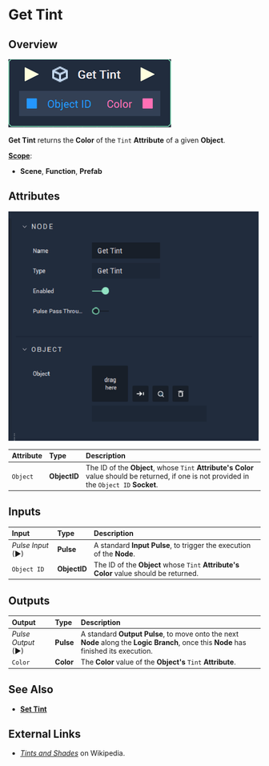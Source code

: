 # Get Tint

## Overview

![The Get Tint Node.](../../../.gitbook/assets/node-get-tint.png)

**Get Tint** returns the **Color** of the `Tint` **Attribute** of a given **Object**.

[**Scope**](../overview.md#scopes):
*  **Scene**, **Function**, **Prefab**

## Attributes

![The Get Tint Node Attributes.](../../../.gitbook/assets/node-get-tint-attr.png)

| Attribute | Type | Description |
| :--- | :--- | :--- |
| `Object` | **ObjectID** | The ID of the **Object**, whose `Tint` **Attribute's** **Color** value should be returned, if one is not provided in the `Object ID` **Socket**. |

## Inputs

| Input | Type | Description |
| :--- | :--- | :--- |
| _Pulse Input_ \(►\) | **Pulse** | A standard **Input Pulse**, to trigger the execution of the **Node**. |
| `Object ID` | **ObjectID** | The ID of the **Object** whose `Tint` **Attribute's** **Color** value should be returned. |

## Outputs

| Output | Type | Description |
| :--- | :--- | :--- |
| _Pulse Output_ \(►\) | **Pulse** | A standard **Output Pulse**, to move onto the next **Node** along the **Logic Branch**, once this **Node** has finished its execution. |
| `Color` | **Color** | The **Color** value of the **Object's** `Tint` **Attribute**. |

## See Also

* [**Set Tint**](set-tint.md)

## External Links

* [_Tints and Shades_](https://en.wikipedia.org/wiki/Tints_and_shades) on Wikipedia.

